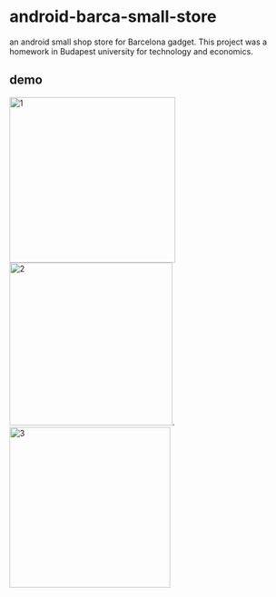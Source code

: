 # android-barca-small-store
an android small shop store for Barcelona gadget. This project was a homework in Budapest university for technology and economics.

## demo

<img width="292" alt="1" src="https://user-images.githubusercontent.com/21360696/36475387-bad53030-16fa-11e8-8eb0-25bdefe6aeb4.png"> <img width="287" alt="2" src="https://user-images.githubusercontent.com/21360696/36475392-c16db64c-16fa-11e8-8a70-9b51a708be4b.png">.<img width="283" alt="3" src="https://user-images.githubusercontent.com/21360696/36475399-c382407e-16fa-11e8-9041-f70cd50e185d.png">



